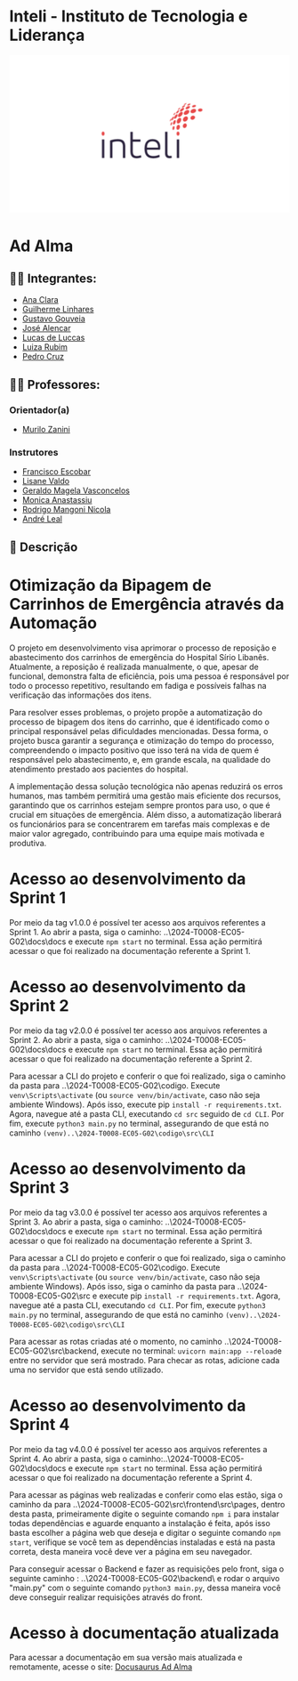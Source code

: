 # Inteli - Instituto de Tecnologia e Liderança 

<p align="center">
<a href= "https://www.inteli.edu.br/"><img src="docs/static/img/inteli.png" alt="Inteli - Instituto de Tecnologia e Liderança" border="0"></a>
</p>

# Ad Alma 

## :student: Integrantes:
- <a href="https://www.linkedin.com/search/results/all/?fetchDeterministicClustersOnly=true&heroEntityKey=urn%3Ali%3Afsd_profile%3AACoAAEHg7KgBbPEcy1BuyW_qpWisfE8uVkKMRv4&keywords=ana%20%20clara%20madureira%20marques&origin=RICH_QUERY_SUGGESTION&position=3&searchId=4cfbe9c6-b213-4fd0-92d2-c5245361dac9&sid=vcv&spellCorrectionEnabled=false">Ana Clara</a>
- <a href="https://www.linkedin.com/in/guilherme-ferreira-linhares-8638411a1?utm_source=share&utm_campaign=share_via&utm_content=profile&utm_medium=android_app/">Guilherme Linhares</a>
- <a href="https://www.linkedin.com/in/gustavo-gouveia-583185271//">Gustavo Gouveia</a>
- <a href="https://www.linkedin.com/search/results/all/?fetchDeterministicClustersOnly=true&heroEntityKey=urn%3Ali%3Afsd_profile%3AACoAADWbQRkBGGIxCUc67t4AlSpxviPcr6a9a1w&keywords=josé%20vitor%20alencar&origin=RICH_QUERY_SUGGESTION&position=0&searchId=df4ac4df-9ded-40cd-98c9-f26f09503bbc&sid=9R3&spellCorrectionEnabled=false">José Alencar</a>
- <a href="https://www.linkedin.com/search/results/all/?fetchDeterministicClustersOnly=true&heroEntityKey=urn%3Ali%3Afsd_profile%3AACoAAEHeo4kBjhiblXY7EhuLEPzDFSqlZSoI79k&keywords=lucas%20de%20luccas&origin=RICH_QUERY_SUGGESTION&position=0&searchId=1812ff95-6724-4b55-b41d-fd4530966e32&sid=VAK&spellCorrectionEnabled=false">Lucas de Luccas</a>
- <a href="https://www.linkedin.com/in/luiza-rubim//">Luiza Rubim</a>
- <a href="https://www.linkedin.com/search/results/all/?fetchDeterministicClustersOnly=true&heroEntityKey=urn%3Ali%3Afsd_profile%3AACoAADjuXGwBDNYNEXmSa3WGWf65T4Svw9LeNaE&keywords=pedro%20henrique%20cruz&origin=RICH_QUERY_SUGGESTION&position=1&searchId=f483c77a-6226-4223-b96d-b200b630d99d&sid=U4n&spellCorrectionEnabled=false">Pedro Cruz</a>

## :teacher: Professores:

### Orientador(a)
-  <a href="https://www.linkedin.com/search/results/all/?fetchDeterministicClustersOnly=true&heroEntityKey=urn%3Ali%3Afsd_profile%3AACoAAAykOzQB5ysfrVBflYGsa1gMYs0FJzjP_Q0&keywords=murilo%20zanini%20de%20carvalho&origin=RICH_QUERY_SUGGESTION&position=1&searchId=1a090b1e-3dbf-4e77-b2c1-79b080c71e9d&sid=jqs&spellCorrectionEnabled=false/">Murilo Zanini</a>

### Instrutores
- <a href="https://www.linkedin.com/in/francisco-escobar/">Francisco Escobar</a>
- <a href="https://www.linkedin.com/search/results/all/?fetchDeterministicClustersOnly=true&heroEntityKey=urn%3Ali%3Afsd_profile%3AACoAAB2cyWMBr_qKQ9v7FgI2VD2Zs3MsZuvCWls&keywords=lisa%20valdo&origin=RICH_QUERY_SUGGESTION&position=0&searchId=6c817f2b-ccba-44f2-8d82-cf21c2bd30f3&sid=xdN&spellCorrectionEnabled=false
">Lisane Valdo</a>
- <a href="https://www.linkedin.com/search/results/all/?fetchDeterministicClustersOnly=true&heroEntityKey=urn%3Ali%3Afsd_profile%3AACoAAARM1cMB1KNgIAC39UCby3VMPokwsGQ9Y0o&keywords=geraldo%20magela%20severino%20vasconcelos&origin=RICH_QUERY_SUGGESTION&position=0&searchId=abd0e985-90e9-4362-abf9-239f84aa4367&sid=Aa%3B&spellCorrectionEnabled=false">Geraldo Magela Vasconcelos</a>
- <a href="https://www.linkedin.com/search/results/all/?fetchDeterministicClustersOnly=true&heroEntityKey=urn%3Ali%3Afsd_profile%3AACoAAAB7I-IBNmHc3IF8RSmca-Dh44B4MGyhmzM&keywords=monica%20anastassiu%2C%20d.sc.&origin=RICH_QUERY_SUGGESTION&position=0&searchId=3ee22c4f-6d83-43e1-aab3-0e8a1b60dc19&sid=Eho&spellCorrectionEnabled=false">Monica Anastassiu</a>
- <a href="https://www.linkedin.com/search/results/all/?fetchDeterministicClustersOnly=true&heroEntityKey=urn%3Ali%3Afsd_profile%3AACoAACW8FDsBL8WouQgmmjv2-18x72qItDwcXPA&keywords=rodrigo%20mangoni%20nicola&origin=RICH_QUERY_SUGGESTION&position=1&searchId=d9e33486-d158-440b-a604-561a735f32c0&sid=G_n&spellCorrectionEnabled=false">Rodrigo Mangoni Nicola</a>
- <a href="https://www.linkedin.com/search/results/all/?fetchDeterministicClustersOnly=true&heroEntityKey=urn%3Ali%3Afsd_profile%3AACoAAA3eu-MB2hs-oNjNOaeqmk3WnmUFdylsrUw&keywords=andré%20leal&origin=RICH_QUERY_SUGGESTION&position=1&searchId=837ec508-a4ef-43aa-b397-27b91464c193&sid=Ea%40&spellCorrectionEnabled=false">André Leal</a>

## 📝 Descrição
# Otimização da Bipagem de Carrinhos de Emergência através da Automação

O projeto em desenvolvimento visa aprimorar o processo de reposição e abastecimento dos carrinhos de emergência do Hospital Sírio Libanês. Atualmente, a reposição é realizada manualmente, o que, apesar de funcional, demonstra falta de eficiência, pois uma pessoa é responsável por todo o processo repetitivo, resultando em fadiga e possíveis falhas na verificação das informações dos itens.

Para resolver esses problemas, o projeto propõe a automatização do processo de bipagem dos itens do carrinho, que é identificado como o principal responsável pelas dificuldades mencionadas. Dessa forma, o projeto busca garantir a segurança e otimização do tempo do processo, compreendendo o impacto positivo que isso terá na vida de quem é responsável pelo abastecimento, e, em grande escala, na qualidade do atendimento prestado aos pacientes do hospital.

A implementação dessa solução tecnológica não apenas reduzirá os erros humanos, mas também permitirá uma gestão mais eficiente dos recursos, garantindo que os carrinhos estejam sempre prontos para uso, o que é crucial em situações de emergência. Além disso, a automatização liberará os funcionários para se concentrarem em tarefas mais complexas e de maior valor agregado, contribuindo para uma equipe mais motivada e produtiva.

# Acesso ao desenvolvimento da Sprint 1
Por meio da tag v1.0.0 é possível ter acesso aos arquivos referentes a Sprint 1. Ao abrir a pasta, siga o caminho: ..\2024-T0008-EC05-G02\docs\docs e execute `npm start` no terminal. Essa ação permitirá acessar o que foi realizado na documentação referente a Sprint 1.

# Acesso ao desenvolvimento da Sprint 2
Por meio da tag v2.0.0 é possível ter acesso aos arquivos referentes a Sprint 2. Ao abrir a pasta, siga o caminho: ..\2024-T0008-EC05-G02\docs\docs e execute `npm start` no terminal. Essa ação permitirá acessar o que foi realizado na documentação referente a Sprint 2.

Para acessar a CLI do projeto e conferir o que foi realizado, siga o caminho da pasta para ..\2024-T0008-EC05-G02\codigo. Execute `venv\Scripts\activate` (ou `source venv/bin/activate`, caso não seja ambiente Windows). Após isso, execute pip `install -r requirements.txt`. Agora, navegue até a pasta CLI, executando `cd src` seguido de `cd CLI`. Por fim, execute `python3 main.py` no terminal, assegurando de que está no caminho `(venv)..\2024-T0008-EC05-G02\codigo\src\CLI`

# Acesso ao desenvolvimento da Sprint 3
Por meio da tag v3.0.0 é possível ter acesso aos arquivos referentes a Sprint 3. Ao abrir a pasta, siga o caminho: ..\2024-T0008-EC05-G02\docs\docs e execute `npm start` no terminal. Essa ação permitirá acessar o que foi realizado na documentação referente a Sprint 3.

Para acessar a CLI do projeto e conferir o que foi realizado, siga o caminho da pasta para ..\2024-T0008-EC05-G02\codigo. Execute `venv\Scripts\activate` (ou `source venv/bin/activate`, caso não seja ambiente Windows). Após isso, siga o caminho da pasta para ..\2024-T0008-EC05-G02\src e execute pip `install -r requirements.txt`. Agora, navegue até a pasta CLI, executando  `cd CLI`. Por fim, execute `python3 main.py` no terminal, assegurando de que está no caminho `(venv)..\2024-T0008-EC05-G02\codigo\src\CLI`

Para acessar as rotas criadas até o momento, no caminho ..\2024-T0008-EC05-G02\src\backend, execute no terminal: `uvicorn main:app --reload`e entre no servidor que será mostrado. Para checar as rotas, adicione cada uma no servidor que está sendo utilizado. 

# Acesso ao desenvolvimento da Sprint 4
Por meio da tag v4.0.0 é possível ter acesso aos arquivos referentes a Sprint 4. Ao abrir a pasta, siga o caminho:..\2024-T0008-EC05-G02\docs\docs e execute `npm start` no terminal. Essa ação permitirá acessar o que foi realizado na documentação referente a Sprint 4. 

Para acessar as páginas web realizadas e conferir como elas estão, siga o caminho da para ..\2024-T0008-EC05-G02\src\frontend\src\pages, dentro desta pasta, primeiramente digite o seguinte comando `npm i` para instalar todas dependências e aguarde enquanto a instalação é feita, 
após isso basta escolher a página web que deseja e digitar o seguinte comando `npm start`, verifique  se você tem as dependências instaladas e está na pasta correta, desta maneira você deve ver a página em seu navegador.

Para conseguir acessar o Backend e fazer as requisições pelo front, siga o seguinte caminho : ..\2024-T0008-EC05-G02\backend\ e rodar o arquivo "main.py" com o seguinte comando  `python3 main.py`, dessa maneira você deve conseguir realizar requisições através do front.

# Acesso à documentação atualizada
Para acessar a documentação em sua versão mais atualizada e remotamente, acesse o site: [Docusaurus Ad Alma](https://inteli-college.github.io/2024-T0008-EC05-G02/)
